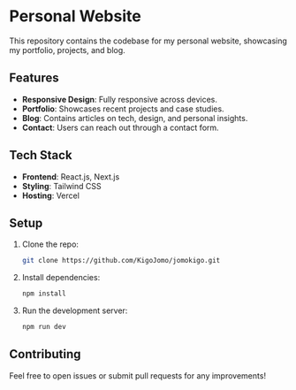# Personal Website

This repository contains the codebase for my personal website, showcasing my portfolio, projects, and blog.

## Features

- **Responsive Design**: Fully responsive across devices.
- **Portfolio**: Showcases recent projects and case studies.
- **Blog**: Contains articles on tech, design, and personal insights.
- **Contact**: Users can reach out through a contact form.

## Tech Stack

- **Frontend**: React.js, Next.js
- **Styling**: Tailwind CSS
- **Hosting**: Vercel

## Setup

1. Clone the repo:
   ```bash
   git clone https://github.com/KigoJomo/jomokigo.git
   ```
2. Install dependencies:
   ```bash
   npm install
   ```
3. Run the development server:
   ```bash
   npm run dev
   ```

## Contributing

Feel free to open issues or submit pull requests for any improvements!